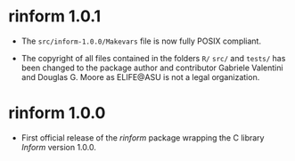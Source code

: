 # rinform 1.0.1

* The `src/inform-1.0.0/Makevars` file is now fully POSIX compliant.

* The copyright of all files contained in the folders `R/` `src/` and
  `tests/` has been changed to the package author and contributor
  Gabriele Valentini and Douglas G. Moore as ELIFE@ASU is not a
  legal organization.

# rinform 1.0.0

* First official release of the _rinform_ package wrapping the C
  library _Inform_ version 1.0.0.